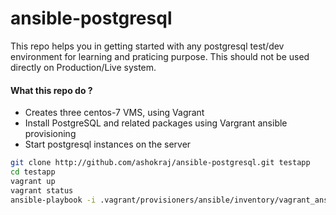 # ansible-postgresql
  
  This repo helps you in getting started with any postgresql test/dev environment for learning and praticing purpose.
  This should not be used directly on Production/Live system.
  
#### What this repo do ?
   - Creates three centos-7 VMS, using Vagrant
   - Install PostgreSQL and related packages using Vargrant ansible provisioning 
   - Start postgresql instances on the server 
 
```sh
git clone http://github.com/ashokraj/ansible-postgresql.git testapp
cd testapp
vagrant up 
vagrant status 
ansible-playbook -i .vagrant/provisioners/ansible/inventory/vagrant_ansible_inventory initialized_pgdb.yml`
```
